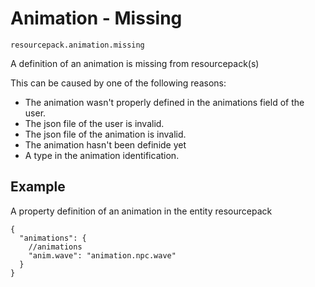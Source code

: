 # Animation - Missing

`resourcepack.animation.missing`

A definition of an animation is missing from resourcepack(s)

This can be caused by one of the following reasons:

- The animation wasn't properly defined in the animations field of the user.
- The json file of the user is invalid.
- The json file of the animation is invalid.
- The animation hasn't been definide yet
- A type in the animation identification.

## Example

A property definition of an animation in the entity resourcepack

```jsonc
{
  "animations": {
    //animations
    "anim.wave": "animation.npc.wave"
  }
}
```
